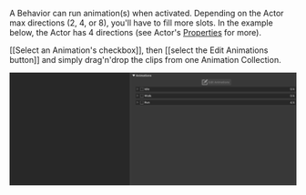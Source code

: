 A Behavior can run animation(s) when activated. Depending on the Actor max directions (2, 4, or 8), you'll have to fill more slots. In the example below, the Actor has 4 directions (see Actor's [Properties](./../../../../data_management/properties.md) for more).

[[Select an Animation's checkbox]], then [[select the Edit Animations button]] and simply drag'n'drop the clips from one Animation Collection.

![assign_anim.gif](./../../../../../../../../media/user_manual/game_mecanics/behaviors/asssign_anim/assign_anim.gif.gif)